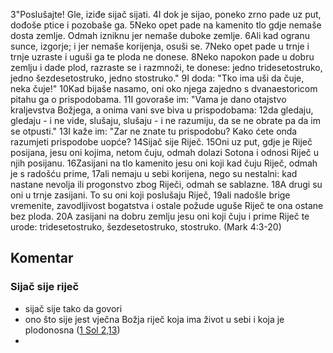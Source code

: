 3"Poslušajte! Gle, iziđe sijač sijati.
4I dok je sijao, poneko zrno pade uz put, dođoše ptice i pozobaše ga.
5Neko  opet pade na kamenito tlo gdje nemaše dosta zemlje. Odmah izniknu  jer nemaše duboke zemlje.
6Ali kad ogranu sunce, izgorje; i  jer nemaše korijenja, osuši se.
7Neko opet pade u trnje i trnje  uzraste i uguši ga te ploda ne donese.
8Neko napokon pade u  dobru zemlju i dade plod, razraste se i razmnoži, te donese:  jedno tridesetostruko, jedno šezdesetostruko, jedno stostruko."
9I doda: "Tko ima uši da čuje, neka čuje!"
10Kad bijaše nasamo, oni oko njega zajedno s dvanaestoricom  pitahu ga o prispodobama.
11I govoraše im: "Vama je dano otajstvo  kraljevstva Božjega, a onima vani sve biva u prispodobama:
12da gledaju, gledaju - i ne vide, slušaju, slušaju - i ne razumiju, da se ne obrate pa da im se otpusti."
13I kaže im: "Zar ne znate tu prispodobu? Kako ćete onda  razumjeti prispodobe uopće?
14Sijač sije Riječ.
15Oni uz  put, gdje je Riječ posijana, jesu oni kojima, netom čuju, odmah  dolazi Sotona i odnosi Riječ u njih posijanu.
16Zasijani na  tlo kamenito jesu oni koji kad čuju Riječ, odmah je s radošću  prime,
17ali nemaju u sebi korijena, nego su nestalni: kad  nastane nevolja ili progonstvo zbog Riječi, odmah se sablazne.
18A drugi su oni u trnje zasijani. To su oni koji poslušaju  Riječ,
19ali nadošle brige vremenite, zavodljivost bogatstva  i ostale požude uguše Riječ te ona ostane bez ploda.
20A zasijani  na dobru zemlju jesu oni koji čuju i prime Riječ te urode: tridesetostruko, šezdesetostruko, stostruko.
 (Mark 4:3-20)

## Komentar

### Sijač sije riječ
- sijač sije tako da govori
- ono što sije jest vječna Božja riječ koja ima život u sebi i koja je plodonosna ([1 Sol 2,13](1-Sol-2,13.md))
- 